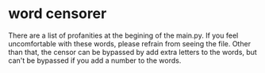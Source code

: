# word censorer

There are a list of profanities at the begining of the main.py. If you feel uncomfortable with these words, please refrain from seeing the file. Other than that, the censor can be bypassed by add extra letters to the words, but can't be bypassed if you add a number to the words.

